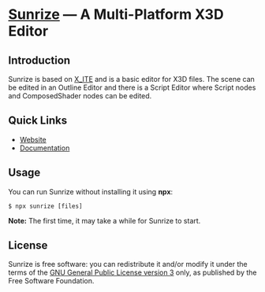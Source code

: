 # [Sunrize](https://create3000.github.io/sunrize/) — A Multi-Platform X3D Editor

## Introduction

Sunrize is based on [X_ITE](https://create3000.github.io/x_ite/) and is a basic editor for X3D files. The scene can be edited in an Outline Editor and there is a Script Editor where Script nodes and ComposedShader nodes can be edited.

## Quick Links

* [Website](https://create3000.github.io/sunrize/)
* [Documentation](https://create3000.github.io/sunrize/documentation/)

## Usage

You can run Sunrize without installing it using **npx**:

```console
$ npx sunrize [files]
```

**Note:** The first time, it may take a while for Sunrize to start.

## License

Sunrize is free software: you can redistribute it and/or modify it under the terms of the [GNU General Public License version 3](LICENSE.md) only, as published by the Free Software Foundation.
